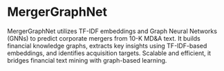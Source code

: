 # MergerGraphNet
MergerGraphNet utilizes TF-IDF embeddings and Graph Neural Networks (GNNs) to predict corporate mergers from 10-K MD&amp;A text. It builds financial knowledge graphs, extracts key insights using TF-IDF-based embeddings, and identifies acquisition targets. Scalable and efficient, it bridges financial text mining with graph-based learning.
